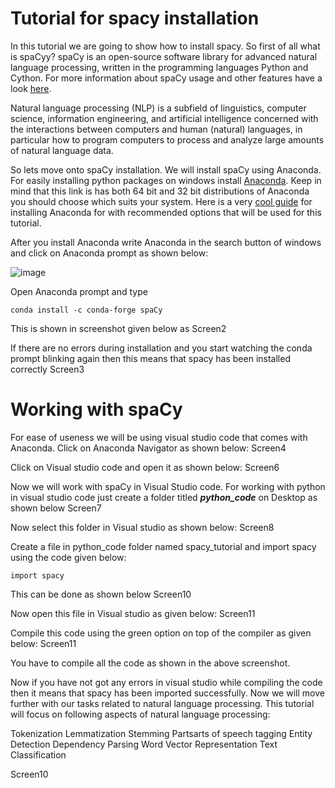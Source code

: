 # Tutorial for spacy installation
In this tutorial we are going to show how to install spacy. So first of all what is spaCyy? 
spaCy is an open-source software library for advanced natural language processing, written in the programming languages Python and Cython. For more information about spaCy usage and other features have a look [here](https://spacy.io/usage/spacy-101).

Natural language processing (NLP) is a subfield of linguistics, computer science, information engineering, and 
artificial intelligence concerned with the interactions between computers and human (natural) languages,
in particular how to program computers to process and analyze large amounts of natural language data. 

So lets move onto spaCy installation. We will install spaCy using Anaconda. 
For easily installing python packages on windows install [Anaconda](https://www.anaconda.com/distribution/). Keep in mind that this link is has both 64 bit and 32 bit
distributions of Anaconda you should choose which suits your system. Here is a very [cool guide](https://problemsolvingwithpython.com/01-Orientation/01.03-Installing-Anaconda-on-Windows/) 
for installing Anaconda for with recommended options that will be used for this tutorial. 

After you install Anaconda write Anaconda in the search button of windows and click on Anaconda prompt as shown below:

![image](https://imgur.com/a/isQxaiq)


Open Anaconda prompt and type 

```
conda install -c conda-forge spaCy
```

This is shown in screenshot given below as 
Screen2

If there are no errors during installation and you start watching the conda prompt blinking again then this means that spacy has been installed correctly
Screen3

# Working with spaCy
For ease of useness we will be using visual studio code that comes with Anaconda. Click on Anaconda Navigator as shown below:
Screen4  

Click on Visual studio code and open it as shown below:
Screen6

Now we will work with spaCy in Visual Studio code. For working with python in visual studio code just create a folder titled ***python_code*** on Desktop as shown below
Screen7

Now select this folder in Visual studio as shown below:
Screen8

Create a file in python_code folder named spacy_tutorial and import spacy using the code given below:

```
import spacy
```

This can be done as shown below
Screen10

Now open this file in Visual studio as given below: 
Screen11


Compile this code using the green option on top of the compiler as given below:
Screen11

You have to compile all the code as shown in the above screenshot.

Now if you have not got any errors in visual studio while compiling the code then it means that spacy has been imported successfully. 
Now we will move further with our tasks related to natural language processing. This tutorial will focus on following aspects of natural language processing:

Tokenization
Lemmatization
Stemming
Partsarts of speech tagging
Entity Detection
Dependency Parsing
Word Vector Representation
Text Classification

Screen10

